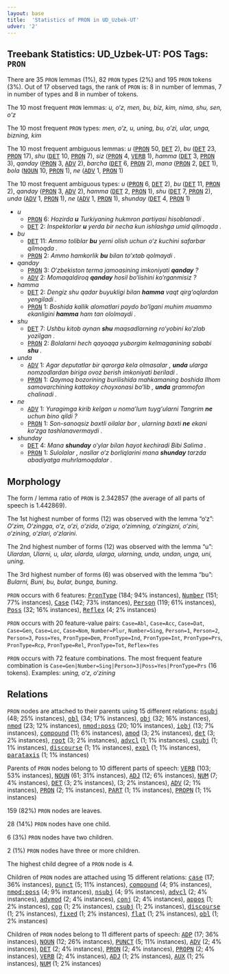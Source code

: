 ```yaml
---
layout: base
title:  'Statistics of PRON in UD_Uzbek-UT'
udver: '2'
---
```


## Treebank Statistics: UD_Uzbek-UT: POS Tags: `PRON`

There are 35 `PRON` lemmas (1%), 82 `PRON` types (2%) and 195 `PRON` tokens (3%).
Out of 17 observed tags, the rank of `PRON` is: 8 in number of lemmas, 7 in number of types and 8 in number of tokens.

The 10 most frequent `PRON` lemmas: <em>u, o‘z, men, bu, biz, kim, nima, shu, sen, oʻz</em>

The 10 most frequent `PRON` types:  <em>men, o‘z, u, uning, bu, o‘zi, ular, unga, bizning, kim</em>

The 10 most frequent ambiguous lemmas: <em>u</em> (<tt><a href="uz_ut-pos-PRON.html">PRON</a></tt> 50, <tt><a href="uz_ut-pos-DET.html">DET</a></tt> 2), <em>bu</em> (<tt><a href="uz_ut-pos-DET.html">DET</a></tt> 23, <tt><a href="uz_ut-pos-PRON.html">PRON</a></tt> 17), <em>shu</em> (<tt><a href="uz_ut-pos-DET.html">DET</a></tt> 10, <tt><a href="uz_ut-pos-PRON.html">PRON</a></tt> 7), <em>siz</em> (<tt><a href="uz_ut-pos-PRON.html">PRON</a></tt> 4, <tt><a href="uz_ut-pos-VERB.html">VERB</a></tt> 1), <em>hamma</em> (<tt><a href="uz_ut-pos-DET.html">DET</a></tt> 3, <tt><a href="uz_ut-pos-PRON.html">PRON</a></tt> 3), <em>qanday</em> (<tt><a href="uz_ut-pos-PRON.html">PRON</a></tt> 3, <tt><a href="uz_ut-pos-ADV.html">ADV</a></tt> 2), <em>barcha</em> (<tt><a href="uz_ut-pos-DET.html">DET</a></tt> 6, <tt><a href="uz_ut-pos-PRON.html">PRON</a></tt> 2), <em>mana</em> (<tt><a href="uz_ut-pos-PRON.html">PRON</a></tt> 2, <tt><a href="uz_ut-pos-DET.html">DET</a></tt> 1), <em>bola</em> (<tt><a href="uz_ut-pos-NOUN.html">NOUN</a></tt> 10, <tt><a href="uz_ut-pos-PRON.html">PRON</a></tt> 1), <em>ne</em> (<tt><a href="uz_ut-pos-ADV.html">ADV</a></tt> 1, <tt><a href="uz_ut-pos-PRON.html">PRON</a></tt> 1)

The 10 most frequent ambiguous types:  <em>u</em> (<tt><a href="uz_ut-pos-PRON.html">PRON</a></tt> 6, <tt><a href="uz_ut-pos-DET.html">DET</a></tt> 2), <em>bu</em> (<tt><a href="uz_ut-pos-DET.html">DET</a></tt> 11, <tt><a href="uz_ut-pos-PRON.html">PRON</a></tt> 2), <em>qanday</em> (<tt><a href="uz_ut-pos-PRON.html">PRON</a></tt> 3, <tt><a href="uz_ut-pos-ADV.html">ADV</a></tt> 2), <em>hamma</em> (<tt><a href="uz_ut-pos-DET.html">DET</a></tt> 2, <tt><a href="uz_ut-pos-PRON.html">PRON</a></tt> 1), <em>shu</em> (<tt><a href="uz_ut-pos-DET.html">DET</a></tt> 7, <tt><a href="uz_ut-pos-PRON.html">PRON</a></tt> 2), <em>unda</em> (<tt><a href="uz_ut-pos-ADV.html">ADV</a></tt> 1, <tt><a href="uz_ut-pos-PRON.html">PRON</a></tt> 1), <em>ne</em> (<tt><a href="uz_ut-pos-ADV.html">ADV</a></tt> 1, <tt><a href="uz_ut-pos-PRON.html">PRON</a></tt> 1), <em>shunday</em> (<tt><a href="uz_ut-pos-DET.html">DET</a></tt> 4, <tt><a href="uz_ut-pos-PRON.html">PRON</a></tt> 1)


* <em>u</em>
  * <tt><a href="uz_ut-pos-PRON.html">PRON</a></tt> 6: <em>Hozirda <b>u</b> Turkiyaning hukmron partiyasi hisoblanadi .</em>
  * <tt><a href="uz_ut-pos-DET.html">DET</a></tt> 2: <em>Inspektorlar <b>u</b> yerda bir necha kun ishlashga umid qilmoqda .</em>
* <em>bu</em>
  * <tt><a href="uz_ut-pos-DET.html">DET</a></tt> 11: <em>Ammo toliblar <b>bu</b> yerni olish uchun o‘z kuchini safarbar qilmoqda .</em>
  * <tt><a href="uz_ut-pos-PRON.html">PRON</a></tt> 2: <em>Ammo hamkorlik <b>bu</b> bilan to‘xtab qolmaydi .</em>
* <em>qanday</em>
  * <tt><a href="uz_ut-pos-PRON.html">PRON</a></tt> 3: <em>O‘zbekiston terma jamoasining imkoniyati <b>qanday</b> ?</em>
  * <tt><a href="uz_ut-pos-ADV.html">ADV</a></tt> 2: <em>Momaqaldiroq <b>qanday</b> hosil bo‘lishini ko‘rganmisiz ?</em>
* <em>hamma</em>
  * <tt><a href="uz_ut-pos-DET.html">DET</a></tt> 2: <em>Dengiz shu qadar buyukligi bilan <b>hamma</b> vaqt qirg‘oqlardan yengiladi .</em>
  * <tt><a href="uz_ut-pos-PRON.html">PRON</a></tt> 1: <em>Boshida kallik alomatlari paydo bo‘lgani muhim muammo ekanligini <b>hamma</b> ham tan ololmaydi .</em>
* <em>shu</em>
  * <tt><a href="uz_ut-pos-DET.html">DET</a></tt> 7: <em>Ushbu kitob aynan <b>shu</b> maqsadlarning ro‘yobini ko‘zlab yozilgan .</em>
  * <tt><a href="uz_ut-pos-PRON.html">PRON</a></tt> 2: <em>Bolalarni hech qayoqqa yuborgim kelmaganining sababi <b>shu</b> .</em>
* <em>unda</em>
  * <tt><a href="uz_ut-pos-ADV.html">ADV</a></tt> 1: <em>Agar deputatlar bir qarorga kela olmasalar , <b>unda</b> ularga nomzodlardan biriga ovoz berish imkoniyati beriladi .</em>
  * <tt><a href="uz_ut-pos-PRON.html">PRON</a></tt> 1: <em>Qaymoq bozorining burilishida mahkamaning boshida Ilhom samovarchining kattakoy choyxonasi bo‘lib , <b>unda</b> grammofon chalinadi .</em>
* <em>ne</em>
  * <tt><a href="uz_ut-pos-ADV.html">ADV</a></tt> 1: <em>Yuragimga kirib kelgan u noma’lum tuyg‘ularni Tangrim <b>ne</b> uchun bino qildi ?</em>
  * <tt><a href="uz_ut-pos-PRON.html">PRON</a></tt> 1: <em>Son-sanoqsiz baxtli oilalar bor , ularning baxti <b>ne</b> ekani ko‘zga tashlanavermaydi .</em>
* <em>shunday</em>
  * <tt><a href="uz_ut-pos-DET.html">DET</a></tt> 4: <em>Mana <b>shunday</b> o‘ylar bilan hayot kechiradi Bibi Salima .</em>
  * <tt><a href="uz_ut-pos-PRON.html">PRON</a></tt> 1: <em>Sulolalar , nasllar o‘z borliqlarini mana <b>shunday</b> tarzda abadiyatga muhrlamoqdalar .</em>

## Morphology

The form / lemma ratio of `PRON` is 2.342857 (the average of all parts of speech is 1.442869).

The 1st highest number of forms (12) was observed with the lemma “o‘z”: <em>O‘zim, O‘zingga, o‘z, o‘zi, o‘zida, o‘ziga, o‘zimning, o‘zingizni, o‘zini, o‘zining, o‘zlari, o‘zlarini</em>.

The 2nd highest number of forms (12) was observed with the lemma “u”: <em>Ulardan, Ularni, u, ular, ularda, ularga, ularning, unda, undan, unga, uni, uning</em>.

The 3rd highest number of forms (6) was observed with the lemma “bu”: <em>Bularni, Buni, bu, bular, bunga, buning</em>.

`PRON` occurs with 6 features: <tt><a href="uz_ut-feat-PronType.html">PronType</a></tt> (184; 94% instances), <tt><a href="uz_ut-feat-Number.html">Number</a></tt> (151; 77% instances), <tt><a href="uz_ut-feat-Case.html">Case</a></tt> (142; 73% instances), <tt><a href="uz_ut-feat-Person.html">Person</a></tt> (119; 61% instances), <tt><a href="uz_ut-feat-Poss.html">Poss</a></tt> (32; 16% instances), <tt><a href="uz_ut-feat-Reflex.html">Reflex</a></tt> (4; 2% instances)

`PRON` occurs with 20 feature-value pairs: `Case=Abl`, `Case=Acc`, `Case=Dat`, `Case=Gen`, `Case=Loc`, `Case=Nom`, `Number=Plur`, `Number=Sing`, `Person=1`, `Person=2`, `Person=3`, `Poss=Yes`, `PronType=Dem`, `PronType=Ind`, `PronType=Int`, `PronType=Prs`, `PronType=Rcp`, `PronType=Rel`, `PronType=Tot`, `Reflex=Yes`

`PRON` occurs with 72 feature combinations.
The most frequent feature combination is `Case=Gen|Number=Sing|Person=3|Poss=Yes|PronType=Prs` (16 tokens).
Examples: <em>uning, o‘z, o‘zining</em>


## Relations

`PRON` nodes are attached to their parents using 15 different relations: <tt><a href="uz_ut-dep-nsubj.html">nsubj</a></tt> (48; 25% instances), <tt><a href="uz_ut-dep-obl.html">obl</a></tt> (34; 17% instances), <tt><a href="uz_ut-dep-obj.html">obj</a></tt> (32; 16% instances), <tt><a href="uz_ut-dep-nmod.html">nmod</a></tt> (23; 12% instances), <tt><a href="uz_ut-dep-nmod-poss.html">nmod:poss</a></tt> (20; 10% instances), <tt><a href="uz_ut-dep-iobj.html">iobj</a></tt> (13; 7% instances), <tt><a href="uz_ut-dep-compound.html">compound</a></tt> (11; 6% instances), <tt><a href="uz_ut-dep-amod.html">amod</a></tt> (3; 2% instances), <tt><a href="uz_ut-dep-det.html">det</a></tt> (3; 2% instances), <tt><a href="uz_ut-dep-root.html">root</a></tt> (3; 2% instances), <tt><a href="uz_ut-dep-advcl.html">advcl</a></tt> (1; 1% instances), <tt><a href="uz_ut-dep-csubj.html">csubj</a></tt> (1; 1% instances), <tt><a href="uz_ut-dep-discourse.html">discourse</a></tt> (1; 1% instances), <tt><a href="uz_ut-dep-expl.html">expl</a></tt> (1; 1% instances), <tt><a href="uz_ut-dep-parataxis.html">parataxis</a></tt> (1; 1% instances)

Parents of `PRON` nodes belong to 10 different parts of speech: <tt><a href="uz_ut-pos-VERB.html">VERB</a></tt> (103; 53% instances), <tt><a href="uz_ut-pos-NOUN.html">NOUN</a></tt> (61; 31% instances), <tt><a href="uz_ut-pos-ADJ.html">ADJ</a></tt> (12; 6% instances), <tt><a href="uz_ut-pos-NUM.html">NUM</a></tt> (7; 4% instances), <tt><a href="uz_ut-pos-DET.html">DET</a></tt> (3; 2% instances),  (3; 2% instances), <tt><a href="uz_ut-pos-ADV.html">ADV</a></tt> (2; 1% instances), <tt><a href="uz_ut-pos-PRON.html">PRON</a></tt> (2; 1% instances), <tt><a href="uz_ut-pos-PART.html">PART</a></tt> (1; 1% instances), <tt><a href="uz_ut-pos-PROPN.html">PROPN</a></tt> (1; 1% instances)

159 (82%) `PRON` nodes are leaves.

28 (14%) `PRON` nodes have one child.

6 (3%) `PRON` nodes have two children.

2 (1%) `PRON` nodes have three or more children.

The highest child degree of a `PRON` node is 4.

Children of `PRON` nodes are attached using 15 different relations: <tt><a href="uz_ut-dep-case.html">case</a></tt> (17; 36% instances), <tt><a href="uz_ut-dep-punct.html">punct</a></tt> (5; 11% instances), <tt><a href="uz_ut-dep-compound.html">compound</a></tt> (4; 9% instances), <tt><a href="uz_ut-dep-nmod-poss.html">nmod:poss</a></tt> (4; 9% instances), <tt><a href="uz_ut-dep-nsubj.html">nsubj</a></tt> (4; 9% instances), <tt><a href="uz_ut-dep-advcl.html">advcl</a></tt> (2; 4% instances), <tt><a href="uz_ut-dep-advmod.html">advmod</a></tt> (2; 4% instances), <tt><a href="uz_ut-dep-conj.html">conj</a></tt> (2; 4% instances), <tt><a href="uz_ut-dep-appos.html">appos</a></tt> (1; 2% instances), <tt><a href="uz_ut-dep-cop.html">cop</a></tt> (1; 2% instances), <tt><a href="uz_ut-dep-csubj.html">csubj</a></tt> (1; 2% instances), <tt><a href="uz_ut-dep-discourse.html">discourse</a></tt> (1; 2% instances), <tt><a href="uz_ut-dep-fixed.html">fixed</a></tt> (1; 2% instances), <tt><a href="uz_ut-dep-flat.html">flat</a></tt> (1; 2% instances), <tt><a href="uz_ut-dep-obl.html">obl</a></tt> (1; 2% instances)

Children of `PRON` nodes belong to 11 different parts of speech: <tt><a href="uz_ut-pos-ADP.html">ADP</a></tt> (17; 36% instances), <tt><a href="uz_ut-pos-NOUN.html">NOUN</a></tt> (12; 26% instances), <tt><a href="uz_ut-pos-PUNCT.html">PUNCT</a></tt> (5; 11% instances), <tt><a href="uz_ut-pos-ADV.html">ADV</a></tt> (2; 4% instances), <tt><a href="uz_ut-pos-DET.html">DET</a></tt> (2; 4% instances), <tt><a href="uz_ut-pos-PRON.html">PRON</a></tt> (2; 4% instances), <tt><a href="uz_ut-pos-PROPN.html">PROPN</a></tt> (2; 4% instances), <tt><a href="uz_ut-pos-VERB.html">VERB</a></tt> (2; 4% instances), <tt><a href="uz_ut-pos-ADJ.html">ADJ</a></tt> (1; 2% instances), <tt><a href="uz_ut-pos-AUX.html">AUX</a></tt> (1; 2% instances), <tt><a href="uz_ut-pos-NUM.html">NUM</a></tt> (1; 2% instances)

